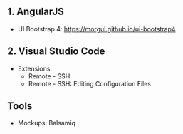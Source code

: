 ## 1. AngularJS
  - UI Bootstrap 4: https://morgul.github.io/ui-bootstrap4
## 2. Visual Studio Code
  - Extensions:
    - Remote - SSH
    - Remote - SSH: Editing Configuration Files
## Tools
  - Mockups: Balsamiq
